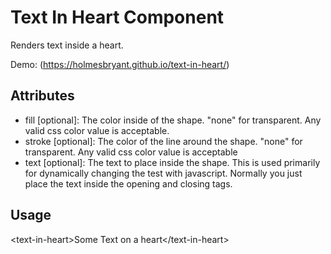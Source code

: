 # Text In Heart Component

Renders text inside a heart.

Demo: (https://holmesbryant.github.io/text-in-heart/)

## Attributes
* fill [optional]: The color inside of the shape. "none" for transparent. Any valid css color value is acceptable.
* stroke [optional]: The color of the line around the shape. "none" for transparent. Any valid css color value is acceptable
* text [optional]: The text to place inside the shape. This is used primarily for dynamically changing the test with javascript. Normally you just place the text inside the opening and closing tags.

## Usage

<script defer type="module" src="text-in-heart.js"></script>
&lt;text-in-heart&gt;Some Text on a heart&lt;/text-in-heart&gt;
